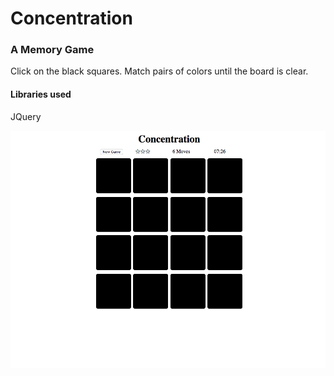 # Concentration
### A Memory Game

Click on the black squares.  Match pairs of colors until the board is clear.

#### Libraries used
JQuery

![screenshot](https://raw.githubusercontent.com/colshan/concentration/master/img/screenshot-concentration.png)

